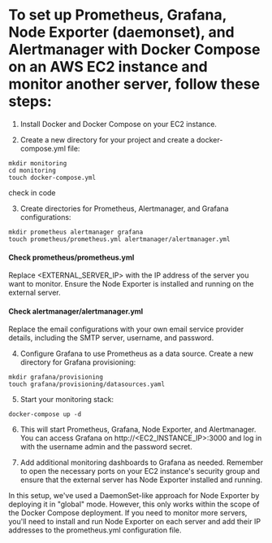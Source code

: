 # To set up Prometheus, Grafana, Node Exporter (daemonset), and Alertmanager with Docker Compose on an AWS EC2 instance and monitor another server, follow these steps:

1. Install Docker and Docker Compose on your EC2 instance.

2. Create a new directory for your project and create a docker-compose.yml file:
```
mkdir monitoring
cd monitoring
touch docker-compose.yml
```
check in code 

3. Create directories for Prometheus, Alertmanager, and Grafana configurations:

```
mkdir prometheus alertmanager grafana
touch prometheus/prometheus.yml alertmanager/alertmanager.yml
```

#### Check prometheus/prometheus.yml ####

Replace <EXTERNAL_SERVER_IP> with the IP address of the server you want to monitor. Ensure the Node Exporter is installed and running on the external server.

####  Check alertmanager/alertmanager.yml ####
Replace the email configurations with your own email service provider details, including the SMTP server, username, and password.

4. Configure Grafana to use Prometheus as a data source. Create a new directory for Grafana provisioning:
```
mkdir grafana/provisioning
touch grafana/provisioning/datasources.yaml

```
5. Start your monitoring stack:
```
docker-compose up -d
```
6. This will start Prometheus, Grafana, Node Exporter, and Alertmanager. You can access Grafana on http://<EC2_INSTANCE_IP>:3000 and log in with the username admin and the password secret.

7. Add additional monitoring dashboards to Grafana as needed.
Remember to open the necessary ports on your EC2 instance's security group and ensure that the external server has Node Exporter installed and running.

In this setup, we've used a DaemonSet-like approach for Node Exporter by deploying it in "global" mode. However, this only works within the scope of the Docker Compose deployment. If you need to monitor more servers, you'll need to install and run Node Exporter on each server and add their IP addresses to the prometheus.yml configuration file.